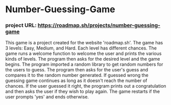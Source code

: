 # Number-Guessing-Game
### project URL: https://roadmap.sh/projects/number-guessing-game
  This game is a project created for the website 'roadmap.sh'. The game has 3 levels: Easy, Medium, and Hard. Each level has different chances. The game runs a welcome function to welcome the user and prints the various kinds of levels. The program then asks for the desired level and the game begins. The program imported a random library to get random numbers for the users to guess. The program then asks for the user's guess and compares it to the random number generated. If guessed wrong the guessing game continues as long as it doesn't reach the number of chances. If the user guessed it right, the program prints out a congratulation and then asks the user if they wish to play again. The game restarts if the user prompts 'yes' and ends otherwise.
